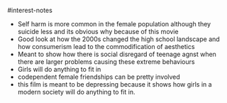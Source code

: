 #interest-notes 
- Self harm is more common in the female population although they suicide less and its obvious why because of this movie
- Good look at how the 2000s changed the high school landscape and how consumerism lead to the commodification of aesthetics
- Meant to show how there is social disregard of teenage agnst when there are larger problems causing these extreme behaviours 
- Girls will do anything to fit in
- codependent female friendships can be pretty involved
- this film is meant to be depressing because it shows how girls in a modern society will do anything to fit in. 